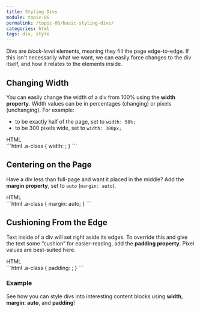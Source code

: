 ```yaml
---
title: Styling Divs
module: topic-06
permalink: /topic-06/basic-styling-divs/
categories: html
tags: div, style
---
```


<div class="divider-heading"></div>

Divs are _block-level_ elements, meaning they fill the page edge-to-edge. If this isn't necessarily what we want, we can easily force changes to the div itself, and how it relates to the elements inside.

## Changing Width
You can easily change the width of a div from 100% using the **width property**. Width values can be in percentages (changing) or pixels (unchanging). For example:
- to be exactly half of the page, set to `width: 50%;`
- to be 300 pixels wide, set to `width: 300px;`

<div id="code-heading">HTML</div>
```html
.a-class {
  width: ;
}
```

## Centering on the Page
Have a div less than full-page and want it placed in the middle? Add the **margin property**, set to `auto` (`margin: auto`).

<div id="code-heading">HTML</div>
```html
.a-class {
  margin: auto;
}
```


## Cushioning From the Edge
Text inside of a div will set right aside its edges. To override this and give the text some “cushion” for easier-reading, add the **padding property**. Pixel values are best-suited here.

<div id="code-heading">HTML</div>
```html
.a-class {
  padding: ;
}
```


<div class="divider-pg"></div>


### Example
See how you can style divs into interesting content blocks using **width**, **margin: auto**, and **padding**!


<div class="external-embed">
  <p data-height="600" data-theme-id="30567" data-slug-hash="YRKNBp" data-default-tab="html,result" data-user="Media-Ed-Online" data-pen-title="Basic HTML Div Styling" class="codepen"></p>
</div>
